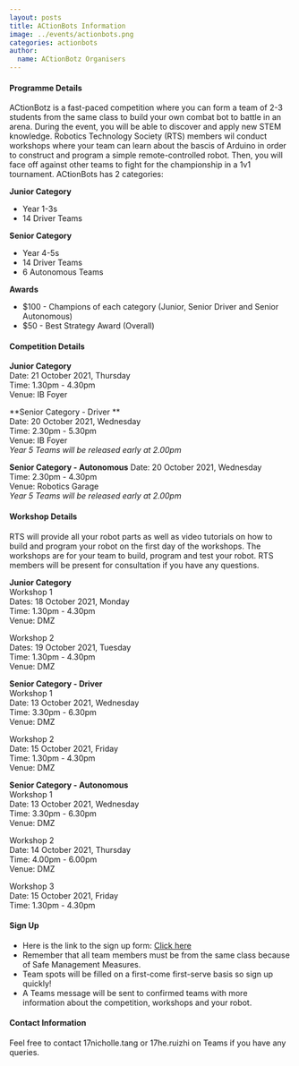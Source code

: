 ```yaml
---
layout: posts
title: ACtionBots Information
image: ../events/actionbots.png
categories: actionbots
author:
  name: ACtionBotz Organisers
---
```


#### Programme Details

ACtionBotz is a fast-paced competition where you can form a team of 2-3 students from the same class to build your own combat bot to battle in an arena. During the event, you will be able to discover and apply new STEM knowledge. Robotics Technology Society (RTS) members wil conduct workshops where your team can learn about the bascis of Arduino in order to construct and program a simple remote-controlled robot. Then, you will face off against other teams to fight for the championship in a 1v1 tournament. 
ACtionBots has 2 categories: 

**Junior Category**  

* Year 1-3s  
* 14 Driver Teams  

**Senior Category**  

* Year 4-5s  
* 14 Driver Teams  
* 6 Autonomous Teams  

**Awards**  

* $100 - Champions of each category (Junior, Senior Driver and Senior Autonomous)  
* $50  - Best Strategy Award (Overall)  

#### Competition Details

**Junior Category**  
Date: 21 October 2021, Thursday  
Time: 1.30pm - 4.30pm  
Venue: IB Foyer  

**Senior Category - Driver **   
Date: 20 October 2021, Wednesday  
Time: 2.30pm - 5.30pm  
Venue: IB Foyer  
*Year 5 Teams will be released early at 2.00pm*  

**Senior Category - Autonomous**
Date: 20 October 2021, Wednesday  
Time: 2.30pm - 4.30pm  
Venue: Robotics Garage  
*Year 5 Teams will be released early at 2.00pm*  


#### Workshop Details 
RTS will provide all your robot parts as well as video tutorials on how to build and program your robot on the first day of the workshops. The workshops are for your team to build, program and test your robot. RTS members will be present for consultation if you have any questions.

**Junior Category**  
Workshop 1  
Dates: 18 October 2021, Monday  
Time: 1.30pm - 4.30pm  
Venue: DMZ  

Workshop 2  
Dates: 19 October 2021, Tuesday  
Time: 1.30pm - 4.30pm  
Venue: DMZ  

**Senior Category - Driver**  
Workshop 1  
Date: 13 October 2021, Wednesday  
Time: 3.30pm - 6.30pm  
Venue: DMZ  

Workshop 2  
Date: 15 October 2021, Friday  
Time: 1.30pm - 4.30pm  
Venue: DMZ  

**Senior Category - Autonomous**  
Workshop 1  
Date: 13 October 2021, Wednesday  
Time: 3.30pm - 6.30pm  
Venue: DMZ  

Workshop 2  
Date: 14 October 2021, Thursday  
Time: 4.00pm - 6.00pm  
Venue: DMZ  

Workshop 3  
Date: 15 October 2021, Friday  
Time: 1.30pm - 4.30pm  

#### Sign Up
* Here is the link to the sign up form: [Click here](https://forms.office.com/r/rk2qXWjxPN)  
* Remember that all team members must be from the same class because of Safe Management Measures.
* Team spots will be filled on a first-come first-serve basis so sign up quickly!
* A Teams message will be sent to confirmed teams with more information about the competition, workshops and your robot.


#### Contact Information

Feel free to contact 17nicholle.tang or 17he.ruizhi on Teams if you have any queries.

